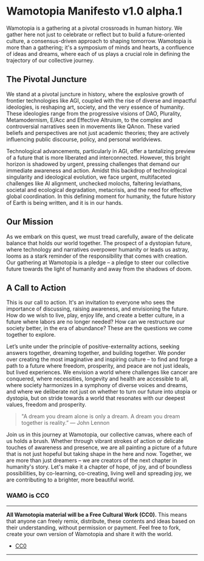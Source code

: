 # Wamotopia Manifesto v1.0 alpha.1

Wamotopia is a gathering at a pivotal crossroads in human history. We gather here not just to celebrate or reflect but to build a future-oriented culture, a consensus-driven approach to shaping tomorrow. Wamotopia is more than a gathering; it's a symposium of minds and hearts, a confluence of ideas and dreams, where each of us plays a crucial role in defining the trajectory of our collective journey.

## The Pivotal Juncture

We stand at a pivotal juncture in history, where the explosive growth of frontier technologies like AGI, coupled with the rise of diverse and impactful ideologies, is reshaping art, society, and the very essence of humanity. These ideologies range from the progressive visions of DAO, Plurality, Metamodernism, E/Acc and Effective Altruism, to the complex and controversial narratives seen in movements like QAnon. These varied beliefs and perspectives are not just academic theories; they are actively influencing public discourse, policy, and personal worldviews.

Technological advancements, particularly in AGI, offer a tantalizing preview of a future that is more liberated and interconnected. However, this bright horizon is shadowed by urgent, pressing challenges that demand our immediate awareness and action. Amidst this backdrop of technological singularity and ideological evolution, we face urgent, multifaceted challenges like AI alignment, unchecked molochs, faltering leviathans, societal and ecological degradation, metacrisis, and the need for effective global coordination. In this defining moment for humanity, the future history of Earth is being written, and it is in our hands.

## Our Mission

As we embark on this quest, we must tread carefully, aware of the delicate balance that holds our world together. The prospect of a dystopian future, where technology and narratives overpower humanity or leads us astray, looms as a stark reminder of the responsibility that comes with creation. Our gathering at Wamotopia is a pledge – a pledge to steer our collective future towards the light of humanity and away from the shadows of doom.

## A Call to Action

This is our call to action. It's an invitation to everyone who sees the importance of discussing, raising awareness, and envisioning the future. How do we wish to live, play, enjoy life, and create a better culture, in a future where labors are no longer needed? How can we restructure our society better, in the era of abundance? These are the questions we come together to explore.

Let’s unite under the principle of positive-externality actions, seeking answers together, dreaming together, and building together. We ponder over creating the most imaginative and inspiring culture – to find and forge a path to a future where freedom, prosperity, and peace are not just ideals, but lived experiences. We envision a world where challenges like cancer are conquered, where necessities, longevity and health are accessible to all, where society harmonizes in a symphony of diverse voices and dreams, and where we deliberate not just on whether to turn our future into utopia or dystopia, but on stride towards a world that resonates with our deepest values, freedom and prosperity.

> "A dream you dream alone is only a dream. A dream you dream together is reality.” 
> — John Lennon

Join us in this journey at Wamotopia, our collective canvas, where each of us holds a brush. Whether through vibrant strokes of action or delicate touches of awareness and presence, we are all painting a picture of a future that is not just hopeful but taking shape in the here and now. Together, we are more than just dreamers – we are creators of the next chapter in humanity's story. Let's make it a chapter of hope, of joy, and of boundless possibilities, by co-learning, co-creating, living well and spreading joy, we are contributing to a brighter, more beautiful world.

### WAMO is CC0

---

**All Wamotopia material will be a Free Cultural Work (CC0).** This means that anyone can freely remix, distribute, these contents and ideas based on their understanding, without permission or payment. Feel free to fork, create your own version of Wamotopia and share it with the world.

* [CC0](https://creativecommons.org/public-domain/cc0/)

---
